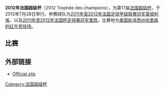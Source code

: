 **2012年法国超级杯**（2012 Trophée des
champions），为第17届[法国超级杯](https://zh.wikipedia.org/wiki/法国超级杯 "wikilink")，于2012年7月28日举行。参赛球队为[2011年至2012年法国足球甲级联赛冠军](https://zh.wikipedia.org/wiki/2011年至2012年法国足球甲级联赛 "wikilink")[蒙彼利埃](https://zh.wikipedia.org/wiki/蒙彼利埃足球俱乐部 "wikilink")，以及[2011年至2012年法国杯足球赛冠军](https://zh.wikipedia.org/wiki/2011年至2012年法国杯足球赛 "wikilink")[里昂](https://zh.wikipedia.org/wiki/里昂足球俱乐部 "wikilink")。比赛地为[美国](../Page/美国.md "wikilink")[新泽西州](../Page/新泽西州.md "wikilink")[哈里森的](https://zh.wikipedia.org/wiki/哈里森_\(新泽西州\) "wikilink")[红牛竞技场](https://zh.wikipedia.org/wiki/红牛竞技场 "wikilink")。

## 比赛

## 外部链接

  - [Official site](http://www.lfp.fr/tropheeChampions/)

[Category:法国超级杯](https://zh.wikipedia.org/wiki/Category:法国超级杯 "wikilink")